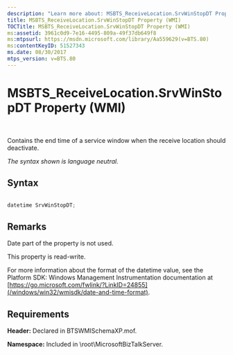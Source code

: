 ```yaml
---
description: "Learn more about: MSBTS_ReceiveLocation.SrvWinStopDT Property (WMI)"
title: MSBTS_ReceiveLocation.SrvWinStopDT Property (WMI)
TOCTitle: MSBTS_ReceiveLocation.SrvWinStopDT Property (WMI)
ms:assetid: 3961c0d9-7e16-4495-809a-49f37db649f8
ms:mtpsurl: https://msdn.microsoft.com/library/Aa559629(v=BTS.80)
ms:contentKeyID: 51527343
ms.date: 08/30/2017
mtps_version: v=BTS.80
---
```


# MSBTS\_ReceiveLocation.SrvWinStopDT Property (WMI)

 

Contains the end time of a service window when the receive location should deactivate.

*The syntax shown is language neutral.*

## Syntax

```C#

datetime SrvWinStopDT;
```

## Remarks

Date part of the property is not used.

This property is read-write.

For more information about the format of the datetime value, see the Platform SDK: Windows Management Instrumentation documentation at [https://go.microsoft.com/fwlink/?LinkID=24855](/windows/win32/wmisdk/date-and-time-format).

## Requirements

**Header:** Declared in BTSWMISchemaXP.mof.

**Namespace:** Included in \\root\\MicrosoftBizTalkServer.